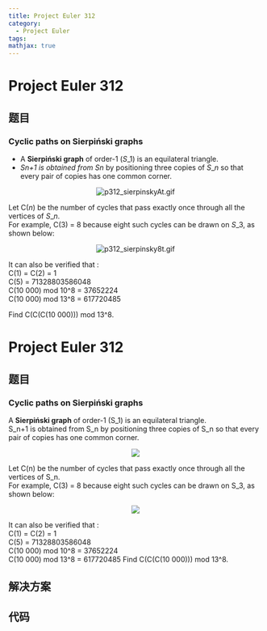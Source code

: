 ```yaml
---
title: Project Euler 312
category:
  - Project Euler
tags:
mathjax: true
---
```

<escape><!-- more --></escape>
    
# Project Euler 312
## 题目
### Cyclic paths on Sierpiński graphs


- A <b>Sierpiński graph</b> of order-1 (<var>S</var>_1) is an equilateral triangle.<br />
- <var>S</var>_<var>n</var>+1 is obtained from <var>S</var>_<var>n</var> by positioning three copies of <var>S</var>_<var>n</var> so that every pair of copies has one common corner.


<div align="center"><img src="project/images/p312_sierpinskyAt.gif" class="dark_img" alt="p312_sierpinskyAt.gif" /></div>

Let C(<var>n</var>) be the number of cycles that pass exactly once through all the vertices of <var>S</var>_<var>n</var>.<br />
For example, C(3) = 8 because eight such cycles can be drawn on <var>S</var>_3, as shown below:


<div align="center"><img src="project/images/p312_sierpinsky8t.gif" class="dark_img" alt="p312_sierpinsky8t.gif" /></div>

It can also be verified that :<br />
C(1) = C(2) = 1<br />
C(5) = 71328803586048<br />
C(10 000) mod 10^8 = 37652224<br />
C(10 000) mod 13^8 = 617720485<br />

Find C(C(C(10 000))) mod 13^8.





# Project Euler 312
## 题目
### Cyclic paths on Sierpiński graphs

A **Sierpiński graph** of order-1 (S_1) is an equilateral triangle.<br>S_n+1 is obtained from S_n by positioning three copies of S_n so that every pair of copies has one common corner.
<center><img src="https://projecteuler.net/project/images/p312_sierpinskyAt.gif"></center>

Let C(n) be the number of cycles that pass exactly once through all the vertices of S_n.<br>For example, C(3) = 8 because eight such cycles can be drawn on S_3, as shown below:
<center><img src="https://projecteuler.net/project/images/p312_sierpinsky8t.gif"></center>

It can also be verified that :<br>C(1) = C(2) = 1<br>C(5) = 71328803586048<br>C(10 000) mod 10^8 = 37652224<br>C(10 000) mod 13^8 = 617720485
Find C(C(C(10 000))) mod 13^8.


## 解决方案


## 代码


